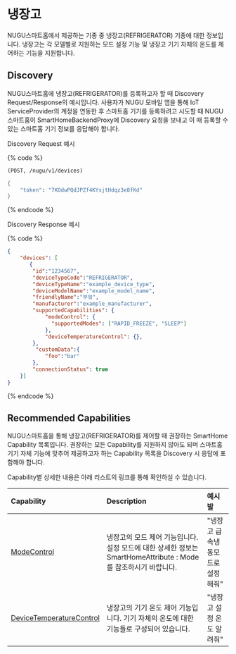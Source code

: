 # 냉장고

NUGU스마트홈에서 제공하는 기종 중 냉장고\(REFRIGERATOR\) 기종에 대한 정보입니다. 냉장고는 각 모델별로 지원하는 모드 설정 기능 및 냉장고 기기 자체의 온도를 제어하는 기능을 지원합니다.

## Discovery

NUGU스마트홈에 냉장고\(REFRIGERATOR\)를 등록하고자 할 때 Discovery Request/Response의 예시입니다. 사용자가 NUGU 모바일 앱을 통해 IoT ServiceProvider의 계정을 연동한 후 스마트홈 기기를 등록하려고 시도할 때 NUGU스마트홈이 SmartHomeBackendProxy에 Discovery 요청을 보내고 이 때 등록할 수 있는 스마트홈 기기 정보를 응답해야 합니다.

Discovery Request 예시

{% code %}
```scheme
(POST, /nugu/v1/devices)

{
    "token": "7KOdwPQdJPZf4KYsjtHdqz3e8fKd"
}
```
{% endcode %}

Discovery Response 예시

{% code %}
```json
{
    "devices": [
       {
        "id":"1234567",
        "deviceTypeCode":"REFRIGERATOR",
        "deviceTypeName":"example_device_type",
        "deviceModelName":"example_model_name",
        "friendlyName":"부엌",
        "manufacturer":"example_manufacturer",
        "supportedCapabilities": {
            "modeControl": {
              "supportedModes": ["RAPID_FREEZE", "SLEEP"]
            },
            "deviceTemperatureControl": {},
        },
         "customData":{
            "foo":"bar"
        },
        "connectionStatus": true
    }]
}
```
{% endcode %}

## Recommended Capabilities

NUGU스마트홈을 통해 냉장고\(REFRIGERATOR\)를 제어할 때 권장하는 SmartHome Capability 목록입니다. 권장하는 모든 Capability를 지원하지 않아도 되며 스마트홈 기기 자체 기능에 맞추어 제공하고자 하는 Capability 목록을 Discovery 시 응답에 포함해야 합니다.

Capability별 상세한 내용은 아래 리스트의 링크를 통해 확인하실 수 있습니다.

| Capability | Description | 예시발 |
| :--- | :--- | :--- |
| [ModeControl](../smarthomecapability/modecontrol-interface.md) | 냉장고의 모드 제어 기능입니다. 설정 모드에 대한 상세한 정보는 SmartHomeAttribute : Mode를 참조하시기 바랍니다. | "냉장고 급속냉동모드로 설정해줘" |
| [DeviceTemperatureControl](../smarthomecapability/devicetemperaturecontrol-interface.md) | 냉장고의 기기 온도 제어 기능입니다. 기기 자체의 온도에 대한 기능들로 구성되어 있습니다. | "냉장고 설정 온도 알려줘" |

